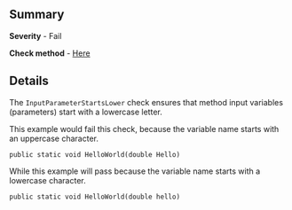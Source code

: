## Summary

**Severity** - Fail

**Check method** - [Here](https://github.com/BHoM/Test_Toolkit/blob/master/CodeComplianceTest_Engine/Query/Checks/InputParameterStartsLower.cs)

## Details

The `InputParameterStartsLower` check ensures that method input variables (parameters) start with a lowercase letter.

This example would fail this check, because the variable name starts with an uppercase character.

`public static void HelloWorld(double Hello)`

While this example will pass because the variable name starts with a lowercase character.

`public static void HelloWorld(double hello)`